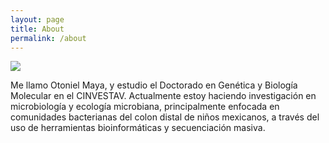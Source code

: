 ```yaml
---
layout: page
title: About
permalink: /about
---
```


![][pic]


Me llamo Otoniel Maya, y estudio el Doctorado en Genética y Biología Molecular en el CINVESTAV. Actualmente estoy haciendo investigación en microbiología y ecología microbiana, principalmente enfocada en comunidades bacterianas del colon distal de niños mexicanos, a través del uso de herramientas bioinformáticas y secuenciación masiva.

[pic]:/images/otto.png " "
